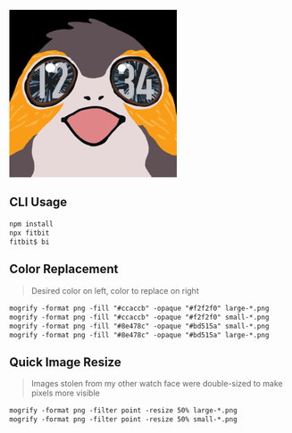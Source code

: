 [![Preview](dev/concept.png)](https://gallery.fitbit.com/details/5912615e-6cc3-4a04-969d-ce690f323e0f)

## CLI Usage
```
npm install
npx fitbit
fitbit$ bi
```

## Color Replacement
> Desired color on left, color to replace on right
```
mogrify -format png -fill "#ccaccb" -opaque "#f2f2f0" large-*.png
mogrify -format png -fill "#ccaccb" -opaque "#f2f2f0" small-*.png
mogrify -format png -fill "#8e478c" -opaque "#bd515a" small-*.png
mogrify -format png -fill "#8e478c" -opaque "#bd515a" large-*.png
```

## Quick Image Resize
> Images stolen from my other watch face were double-sized to make pixels more visible
```
mogrify -format png -filter point -resize 50% large-*.png
mogrify -format png -filter point -resize 50% small-*.png
```
